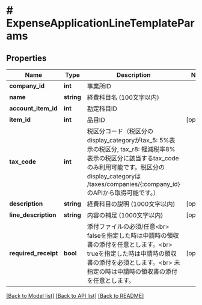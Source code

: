 # # ExpenseApplicationLineTemplateParams

## Properties

Name | Type | Description | Notes
------------ | ------------- | ------------- | -------------
**company_id** | **int** | 事業所ID |
**name** | **string** | 経費科目名 (100文字以内) |
**account_item_id** | **int** | 勘定科目ID |
**item_id** | **int** | 品目ID | [optional]
**tax_code** | **int** | 税区分コード（税区分のdisplay_categoryがtax_5: 5%表示の税区分, tax_r8: 軽減税率8%表示の税区分に該当するtax_codeのみ利用可能です。税区分のdisplay_categoryは /taxes/companies/{:company_id}のAPIから取得可能です。） |
**description** | **string** | 経費科目の説明 (1000文字以内) | [optional]
**line_description** | **string** | 内容の補足 (1000文字以内) | [optional]
**required_receipt** | **bool** | 添付ファイルの必須/任意&lt;br&gt; falseを指定した時は申請時の領収書の添付を任意とします。&lt;br&gt; trueを指定した時は申請時の領収書の添付を必須とします。&lt;br&gt; 未指定の時は申請時の領収書の添付を任意とします。 | [optional]

[[Back to Model list]](../../README.md#models) [[Back to API list]](../../README.md#endpoints) [[Back to README]](../../README.md)
